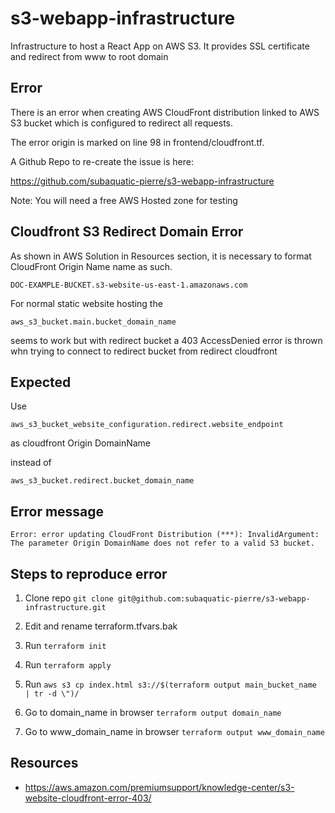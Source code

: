 # s3-webapp-infrastructure

Infrastructure to host a React App on AWS S3. It provides SSL certificate and redirect from www to root domain

## Error

There is an error when creating AWS CloudFront distribution linked to AWS S3 bucket which is configured to redirect all requests.

The error origin is marked on line 98 in frontend/cloudfront.tf.

A Github Repo to re-create the issue is here:

<https://github.com/subaquatic-pierre/s3-webapp-infrastructure>

Note: You will need a free AWS Hosted zone for testing

## Cloudfront S3 Redirect Domain Error

As shown in AWS Solution in Resources section, it is necessary to format CloudFront Origin Name name as such.

`DOC-EXAMPLE-BUCKET.s3-website-us-east-1.amazonaws.com`

For normal static website hosting the

`aws_s3_bucket.main.bucket_domain_name`

seems to work but with redirect bucket a 403 AccessDenied error is thrown whn trying to connect to redirect bucket from redirect cloudfront

## Expected

Use

`aws_s3_bucket_website_configuration.redirect.website_endpoint`

as cloudfront Origin DomainName

instead of

`aws_s3_bucket.redirect.bucket_domain_name`

## Error message

`Error: error updating CloudFront Distribution (***): InvalidArgument: The parameter Origin DomainName does not refer to a valid S3 bucket.`

## Steps to reproduce error

1. Clone repo
`git clone git@github.com:subaquatic-pierre/s3-webapp-infrastructure.git`

2. Edit and rename terraform.tfvars.bak

3. Run
`terraform init`

4. Run
`terraform apply`

4. Run
`aws s3 cp index.html s3://$(terraform output main_bucket_name | tr -d \")/`

5. Go to domain_name in browser
`terraform output domain_name`

5. Go to www_domain_name in browser
`terraform output www_domain_name`

## Resources

- <https://aws.amazon.com/premiumsupport/knowledge-center/s3-website-cloudfront-error-403/>
